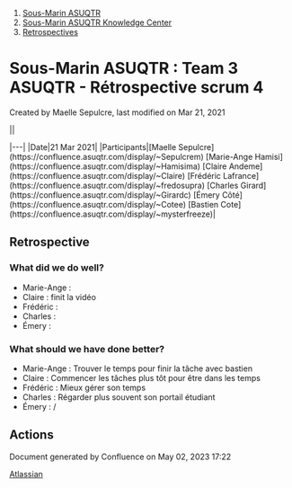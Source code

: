 1. [Sous-Marin ASUQTR](index.html)
2. [Sous-Marin ASUQTR Knowledge Center](Sous-Marin-ASUQTR-Knowledge-Center_5144578.html)
3. [Retrospectives](Retrospectives_39223358.html)

# Sous-Marin ASUQTR : Team 3 ASUQTR - Rétrospective scrum 4

Created by Maelle Sepulcre, last modified on Mar 21, 2021

||
<colgroup><col /><col /></colgroup>|---|
|Date|<time>21 Mar 2021</time>|
|Participants|[Maelle Sepulcre](https://confluence.asuqtr.com/display/~Sepulcrem) [Marie-Ange Hamisi](https://confluence.asuqtr.com/display/~Hamisima) [Claire Andeme](https://confluence.asuqtr.com/display/~Claire) [Fr&eacute;d&eacute;ric Lafrance](https://confluence.asuqtr.com/display/~fredosupra) [Charles Girard](https://confluence.asuqtr.com/display/~Girardc) [&Eacute;mery C&ocirc;t&eacute;](https://confluence.asuqtr.com/display/~Cotee) [Bastien Cote](https://confluence.asuqtr.com/display/~mysterfreeze)|
  

## Retrospective

### What did we do well?

* Marie-Ange :
* Claire : finit la vidéo
* Frédéric :
* Charles :
* Émery :

### What should we have done better?

* Marie-Ange : Trouver le temps pour finir la tâche avec bastien
* Claire : Commencer les tâches plus tôt pour être dans les temps
* Frédéric : Mieux gérer son temps
* Charles : Régarder plus souvent son portail étudiant
* Émery : /

## Actions

Document generated by Confluence on May 02, 2023 17:22

[Atlassian](https://www.atlassian.com/)